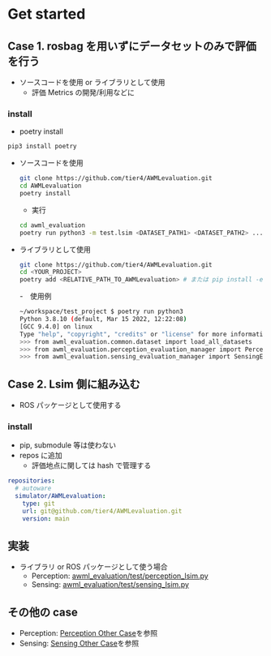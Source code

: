 # Get started

## Case 1. rosbag を用いずにデータセットのみで評価を行う

- ソースコードを使用 or ライブラリとして使用
  - 評価 Metrics の開発/利用などに

### install

- poetry install

```bash
pip3 install poetry
```

- ソースコードを使用

  ```bash
  git clone https://github.com/tier4/AWMLevaluation.git
  cd AWMLevaluation
  poetry install
  ```

  - 実行

  ```bash
  cd awml_evaluation
  poetry run python3 -m test.lsim <DATASET_PATH1> <DATASET_PATH2> ...
  ```

- ライブラリとして使用

  ```bash
  git clone https://github.com/tier4/AWMLevaluation.git
  cd <YOUR_PROJECT>
  poetry add <RELATIVE_PATH_TO_AWMLevaluation> # または pip install -e <RELATIVE_PATH_TO_AWMLevaluation>
  ```

  -　使用例

  ```bash
  ~/workspace/test_project $ poetry run python3
  Python 3.8.10 (default, Mar 15 2022, 12:22:08)
  [GCC 9.4.0] on linux
  Type "help", "copyright", "credits" or "license" for more information.
  >>> from awml_evaluation.common.dataset import load_all_datasets
  >>> from awml_evaluation.perception_evaluation_manager import PerceptionEvaluationManager
  >>> from awml_evaluation.sensing_evaluation_manager import SensingEvaluationManager
  ```

## Case 2. Lsim 側に組み込む

- ROS パッケージとして使用する

### install

- pip, submodule 等は使わない
- repos に追加
  - 評価地点に関しては hash で管理する

```yaml
repositories:
  # autoware
  simulator/AWMLevaluation:
    type: git
    url: git@github.com/tier4/AWMLevaluation.git
    version: main
```

## 実装

- ライブラリ or ROS パッケージとして使う場合
  - Perception: [awml_evaluation/test/perception_lsim.py](../awml_evaluation/test/perception_lsim.py)
  - Sensing: [awml_evaluation/test/sensing_lsim.py](../awml_evaluation/test/sensing_lsim.py)

## その他の case

- Perception: [Perception Other Case](./perception/perception_other_cases.md)を参照
- Sensing: [Sensing Other Case](./sensing/sensing_other_cases.md)を参照
